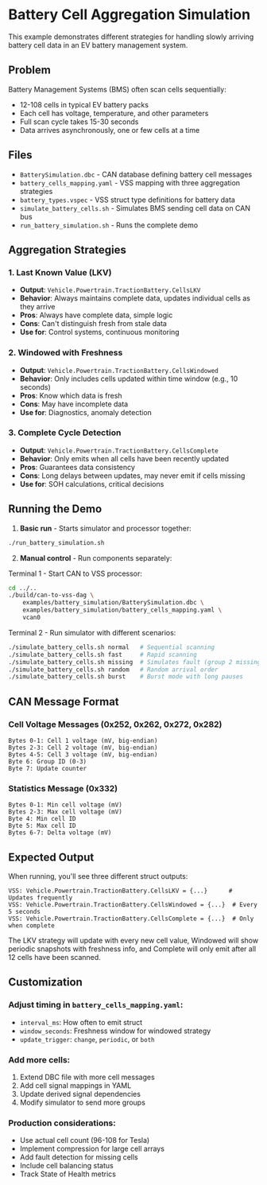 # Battery Cell Aggregation Simulation

This example demonstrates different strategies for handling slowly arriving battery cell data in an EV battery management system.

## Problem

Battery Management Systems (BMS) often scan cells sequentially:
- 12-108 cells in typical EV battery packs
- Each cell has voltage, temperature, and other parameters
- Full scan cycle takes 15-30 seconds
- Data arrives asynchronously, one or few cells at a time

## Files

- `BatterySimulation.dbc` - CAN database defining battery cell messages
- `battery_cells_mapping.yaml` - VSS mapping with three aggregation strategies
- `battery_types.vspec` - VSS struct type definitions for battery data
- `simulate_battery_cells.sh` - Simulates BMS sending cell data on CAN bus
- `run_battery_simulation.sh` - Runs the complete demo

## Aggregation Strategies

### 1. Last Known Value (LKV)
- **Output**: `Vehicle.Powertrain.TractionBattery.CellsLKV`
- **Behavior**: Always maintains complete data, updates individual cells as they arrive
- **Pros**: Always have complete data, simple logic
- **Cons**: Can't distinguish fresh from stale data
- **Use for**: Control systems, continuous monitoring

### 2. Windowed with Freshness
- **Output**: `Vehicle.Powertrain.TractionBattery.CellsWindowed`
- **Behavior**: Only includes cells updated within time window (e.g., 10 seconds)
- **Pros**: Know which data is fresh
- **Cons**: May have incomplete data
- **Use for**: Diagnostics, anomaly detection

### 3. Complete Cycle Detection
- **Output**: `Vehicle.Powertrain.TractionBattery.CellsComplete`
- **Behavior**: Only emits when all cells have been recently updated
- **Pros**: Guarantees data consistency
- **Cons**: Long delays between updates, may never emit if cells missing
- **Use for**: SOH calculations, critical decisions

## Running the Demo

1. **Basic run** - Starts simulator and processor together:
```bash
./run_battery_simulation.sh
```

2. **Manual control** - Run components separately:

Terminal 1 - Start CAN to VSS processor:
```bash
cd ../..
./build/can-to-vss-dag \
    examples/battery_simulation/BatterySimulation.dbc \
    examples/battery_simulation/battery_cells_mapping.yaml \
    vcan0
```

Terminal 2 - Run simulator with different scenarios:
```bash
./simulate_battery_cells.sh normal   # Sequential scanning
./simulate_battery_cells.sh fast     # Rapid scanning
./simulate_battery_cells.sh missing  # Simulates fault (group 2 missing)
./simulate_battery_cells.sh random   # Random arrival order
./simulate_battery_cells.sh burst    # Burst mode with long pauses
```

## CAN Message Format

### Cell Voltage Messages (0x252, 0x262, 0x272, 0x282)
```
Bytes 0-1: Cell 1 voltage (mV, big-endian)
Bytes 2-3: Cell 2 voltage (mV, big-endian)  
Bytes 4-5: Cell 3 voltage (mV, big-endian)
Byte 6: Group ID (0-3)
Byte 7: Update counter
```

### Statistics Message (0x332)
```
Bytes 0-1: Min cell voltage (mV)
Bytes 2-3: Max cell voltage (mV)
Byte 4: Min cell ID
Byte 5: Max cell ID
Bytes 6-7: Delta voltage (mV)
```

## Expected Output

When running, you'll see three different struct outputs:

```
VSS: Vehicle.Powertrain.TractionBattery.CellsLKV = {...}      # Updates frequently
VSS: Vehicle.Powertrain.TractionBattery.CellsWindowed = {...}  # Every 5 seconds
VSS: Vehicle.Powertrain.TractionBattery.CellsComplete = {...}  # Only when complete
```

The LKV strategy will update with every new cell value, Windowed will show periodic snapshots with freshness info, and Complete will only emit after all 12 cells have been scanned.

## Customization

### Adjust timing in `battery_cells_mapping.yaml`:

- `interval_ms`: How often to emit struct
- `window_seconds`: Freshness window for windowed strategy
- `update_trigger`: `change`, `periodic`, or `both`

### Add more cells:

1. Extend DBC file with more cell messages
2. Add cell signal mappings in YAML
3. Update derived signal dependencies
4. Modify simulator to send more groups

### Production considerations:

- Use actual cell count (96-108 for Tesla)
- Implement compression for large cell arrays
- Add fault detection for missing cells
- Include cell balancing status
- Track State of Health metrics